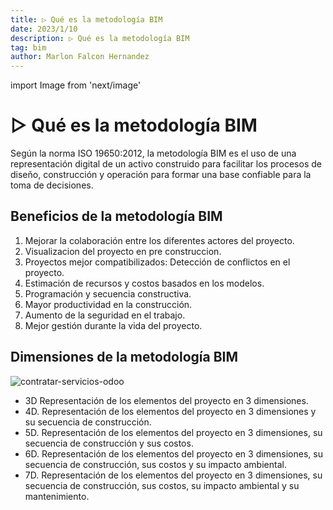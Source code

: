 ```yaml
---
title: ▷ Qué es la metodología BIM
date: 2023/1/10
description: ▷ Qué es la metodología BIM
tag: bim
author: Marlon Falcon Hernandez
---
```

import Image from 'next/image'

#  ▷ Qué es la metodología BIM
Según la norma ISO 19650:2012, la metodología BIM es el uso de una representación digital de un activo construido para facilitar los procesos de diseño, construcción y operación para formar una base confiable para la toma de decisiones.

## Beneficios de la metodología BIM
1. Mejorar la colaboración entre los diferentes actores del proyecto.
2. Visualizacion del proyecto en pre construccion.
3. Proyectos mejor compatibilizados: Detección de conflictos en el proyecto.
4. Estimación de recursos y costos basados en los modelos.
5. Programación y secuencia constructiva.
6. Mayor productividad en la construcción.
7. Aumento de la seguridad en el trabajo.
8. Mejor gestión durante la vida del proyecto.

## Dimensiones de la metodología BIM

<Image
  src="/images/posts/bim-m2.png"
  alt="contratar-servicios-odoo"
  width={800}
  height={250}
  priority
  className="next-image"
/>

* 3D Representación de los elementos del proyecto en 3 dimensiones.
* 4D. Representación de los elementos del proyecto en 3 dimensiones y su secuencia de construcción.
* 5D. Representación de los elementos del proyecto en 3 dimensiones, su secuencia de construcción y sus costos.
* 6D. Representación de los elementos del proyecto en 3 dimensiones, su secuencia de construcción, sus costos y su impacto ambiental.
* 7D. Representación de los elementos del proyecto en 3 dimensiones, su secuencia de construcción, sus costos, su impacto ambiental y su mantenimiento.
